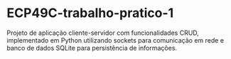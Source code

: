 # ECP49C-trabalho-pratico-1
Projeto de aplicação cliente-servidor com funcionalidades CRUD, implementado em Python utilizando sockets para comunicação em rede e banco de dados SQLite para persistência de informações.
